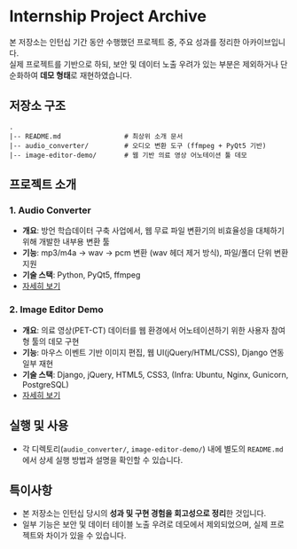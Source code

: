 # Internship Project Archive

본 저장소는 인턴십 기간 동안 수행했던 프로젝트 중, 주요 성과를 정리한 아카이브입니다.  
실제 프로젝트를 기반으로 하되, 보안 및 데이터 노출 우려가 있는 부분은 제외하거나 단순화하여 **데모 형태**로 재현하였습니다.  

## 저장소 구조
```
.
|-- README.md                # 최상위 소개 문서
|-- audio_converter/         # 오디오 변환 도구 (ffmpeg + PyQt5 기반)
|-- image-editor-demo/       # 웹 기반 의료 영상 어노테이션 툴 데모
```

## 프로젝트 소개

### 1. Audio Converter
- **개요**: 방언 학습데이터 구축 사업에서, 웹 무료 파일 변환기의 비효율성을 대체하기 위해 개발한 내부용 변환 툴  
- **기능**: mp3/m4a → wav → pcm 변환 (wav 헤더 제거 방식), 파일/폴더 단위 변환 지원  
- **기술 스택**: Python, PyQt5, ffmpeg  
- [자세히 보기](./audio_converter/README.md)

### 2. Image Editor Demo
- **개요**: 의료 영상(PET-CT) 데이터를 웹 환경에서 어노테이션하기 위한 사용자 참여형 툴의 데모 구현  
- **기능**: 마우스 이벤트 기반 이미지 편집, 웹 UI(jQuery/HTML/CSS), Django 연동 일부 재현  
- **기술 스택**: Django, jQuery, HTML5, CSS3, (Infra: Ubuntu, Nginx, Gunicorn, PostgreSQL)  
- [자세히 보기](./image-editor-demo/README.md)

## 실행 및 사용
- 각 디렉토리(`audio_converter/`, `image-editor-demo/`) 내에 별도의 `README.md`에서 상세 실행 방법과 설명을 확인할 수 있습니다.

## 특이사항
- 본 저장소는 인턴십 당시의 **성과 및 구현 경험을 회고성으로 정리**한 것입니다.  
- 일부 기능은 보안 및 데이터 테이블 노출 우려로 데모에서 제외되었으며, 실제 프로젝트와 차이가 있을 수 있습니다.  

